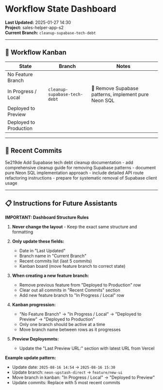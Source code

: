 # Workflow State Dashboard

**Last Updated:** 2025-01-27 14:30  
**Project:** sales-helper-app-s2  
**Current Branch:** `cleanup-supabase-tech-debt`

---

## 🚦 Workflow Kanban

| State                  | Branch                | Notes                |
|-------------------------|-----------------------|----------------------|
| No Feature Branch       |                       |                      |
| In Progress / Local     | `cleanup-supabase-tech-debt` | 🔧 Remove Supabase patterns, implement pure Neon SQL |
| Deployed to Preview     |                       |                      |
| Deployed to Production  |                       |                      |

---

## 📝 Recent Commits
5e219de Add Supabase tech debt cleanup documentation - add comprehensive cleanup guide for removing Supabase patterns - document pure Neon SQL implementation approach - include detailed API route refactoring instructions - prepare for systematic removal of Supabase client usage

---

## 📋 Instructions for Future Assistants

**IMPORTANT: Dashboard Structure Rules**

1. **Never change the layout** - Keep the exact same structure and formatting

2. **Only update these fields:**
   - Date in "Last Updated" 
   - Branch name in "Current Branch"
   - Recent commits list (last 5 commits)
   - Kanban board (move feature branch to correct state)

3. **When creating a new feature branch:**
   - Remove previous feature from "Deployed to Production" row
   - Clear out all commits in "Recent Commits" section
   - Add new feature branch to "In Progress / Local" row

4. **Kanban progression:**
   - "No Feature Branch" → "In Progress / Local" → "Deployed to Preview" → "Deployed to Production"
   - Only one branch should be active at a time
   - Move branch name between rows as it progresses

5. **Preview Deployemnts:**
   - Update the "Last Preview URL:" section with latest URL from Vercel


**Example update pattern:**
- Update date: `2025-08-16 14:54` → `2025-08-16 15:30`
- Update branch: `neon-upstash-direct` → `feature/new-ui`
- Move branch in kanban: "In Progress / Local" → "Deployed to Preview"
- Update commits: Replace with 5 most recent commits
